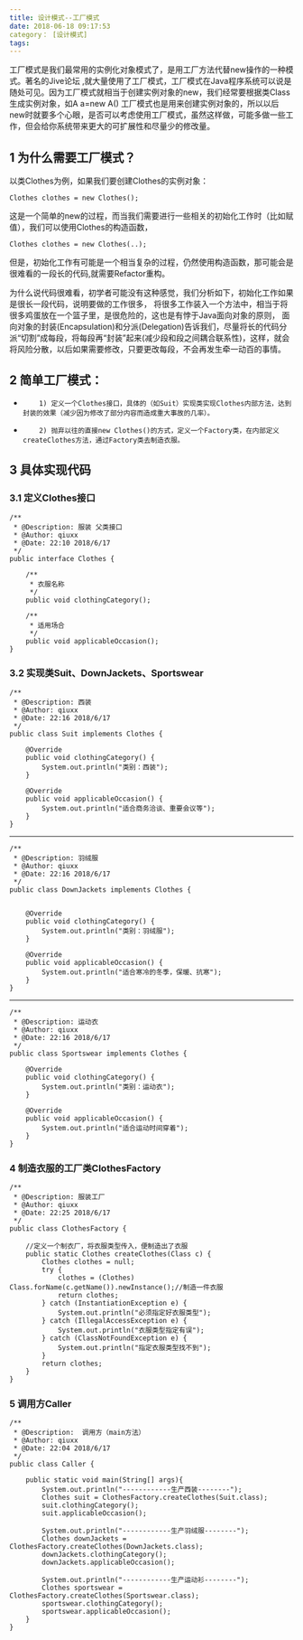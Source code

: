 ```yaml
---
title: 设计模式--工厂模式
date: 2018-06-18 09:17:53
category： [设计模式]
tags:
---
```


工厂模式是我们最常用的实例化对象模式了，是用工厂方法代替new操作的一种模式。著名的Jive论坛 ,就大量使用了工厂模式，工厂模式在Java程序系统可以说是随处可见。因为工厂模式就相当于创建实例对象的new，我们经常要根据类Class生成实例对象，如A a=new A() 工厂模式也是用来创建实例对象的，所以以后new时就要多个心眼，是否可以考虑使用工厂模式，虽然这样做，可能多做一些工作，但会给你系统带来更大的可扩展性和尽量少的修改量。

## 1 为什么需要工厂模式？

以类Clothes为例，如果我们要创建Clothes的实例对象：

    Clothes clothes = new Clothes();
这是一个简单的new的过程，而当我们需要进行一些相关的初始化工作时（比如赋值），我们可以使用Clothes的构造函数，

    Clothes clothes = new Clothes(..);
但是，初始化工作有可能是一个相当复杂的过程，仍然使用构造函数，那可能会是很难看的一段长的代码,就需要Refactor重构。

为什么说代码很难看，初学者可能没有这种感觉，我们分析如下，初始化工作如果是很长一段代码，说明要做的工作很多，
将很多工作装入一个方法中，相当于将很多鸡蛋放在一个篮子里，是很危险的，这也是有悖于Java面向对象的原则， 面向对象的封装(Encapsulation)和分派(Delegation)告诉我们，尽量将长的代码分派“切割”成每段，将每段再“封装”起来(减少段和段之间耦合联系性)，这样，就会将风险分散，以后如果需要修改，只要更改每段，不会再发生牵一动百的事情。

## 2 简单工厂模式：


-         1) 定义一个Clothes接口，具体的（如Suit）实现类实现Clothes内部方法，达到封装的效果（减少因为修改了部分内容而造成重大事故的几率）。

-         2) 抛弃以往的直接new Clothes()的方式，定义一个Factory类，在内部定义createClothes方法，通过Factory类去制造衣服。

## 3 具体实现代码

### 3.1 定义Clothes接口

	/**
	 * @Description: 服装 父类接口
	 * @Author: qiuxx
	 * @Date: 22:10 2018/6/17
	 */
	public interface Clothes {
	
	    /**
	     * 衣服名称
	     */
	    public void clothingCategory();
	
	    /**
	     * 适用场合
	     */
	    public void applicableOccasion();
	}

### 3.2 实现类Suit、DownJackets、Sportswear
	
	/**
	 * @Description: 西装
	 * @Author: qiuxx
	 * @Date: 22:16 2018/6/17
	 */
	public class Suit implements Clothes {
	
	    @Override
	    public void clothingCategory() {
	        System.out.println("类别：西装");
	    }
	
	    @Override
	    public void applicableOccasion() {
	        System.out.println("适合商务洽谈、重要会议等");
	    }
	}

----------

	/**
	 * @Description: 羽绒服
	 * @Author: qiuxx
	 * @Date: 22:16 2018/6/17
	 */
	public class DownJackets implements Clothes {
	
	
	    @Override
	    public void clothingCategory() {
	        System.out.println("类别：羽绒服");
	    }
	
	    @Override
	    public void applicableOccasion() {
	        System.out.println("适合寒冷的冬季，保暖、抗寒");
	    }
	}

----------
	/**
	 * @Description: 运动衣
	 * @Author: qiuxx
	 * @Date: 22:16 2018/6/17
	 */
	public class Sportswear implements Clothes {
	
	    @Override
	    public void clothingCategory() {
	        System.out.println("类别：运动衣");
	    }
	
	    @Override
	    public void applicableOccasion() {
	        System.out.println("适合运动时间穿着");
	    }
	}

### 4 制造衣服的工厂类ClothesFactory
	
	/**
	 * @Description: 服装工厂
	 * @Author: qiuxx
	 * @Date: 22:25 2018/6/17
	 */
	public class ClothesFactory {
	
	    //定义一个制衣厂，将衣服类型传入，便制造出了衣服
	    public static Clothes createClothes(Class c) {
	        Clothes clothes = null;
	        try {
	            clothes = (Clothes) Class.forName(c.getName()).newInstance();//制造一件衣服
	            return clothes;
	        } catch (InstantiationException e) {
	            System.out.println("必须指定好衣服类型");
	        } catch (IllegalAccessException e) {
	            System.out.println("衣服类型指定有误");
	        } catch (ClassNotFoundException e) {
	            System.out.println("指定衣服类型找不到");
	        }
	        return clothes;
	    }
	}

### 5 调用方Caller
	
	/**
	 * @Description:  调用方（main方法）
	 * @Author: qiuxx
	 * @Date: 22:04 2018/6/17
	 */
	public class Caller {
	
	    public static void main(String[] args){
	        System.out.println("------------生产西装--------");
	        Clothes suit = ClothesFactory.createClothes(Suit.class);
	        suit.clothingCategory();
	        suit.applicableOccasion();
	
	        System.out.println("------------生产羽绒服--------");
	        Clothes downJackets = ClothesFactory.createClothes(DownJackets.class);
	        downJackets.clothingCategory();
	        downJackets.applicableOccasion();
	
	        System.out.println("------------生产运动衫--------");
	        Clothes sportswear = ClothesFactory.createClothes(Sportswear.class);
	        sportswear.clothingCategory();
	        sportswear.applicableOccasion();
	    }
	}

